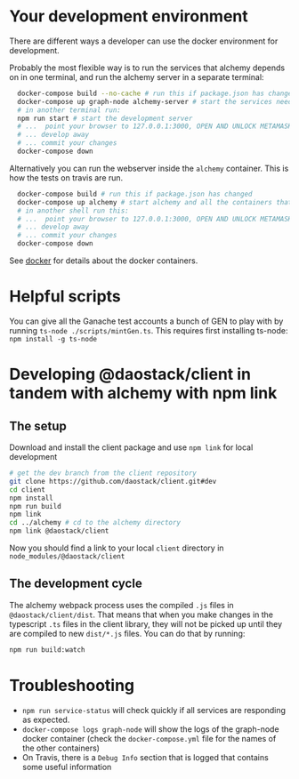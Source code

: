 # Your development environment

There are different ways a developer can use the docker environment for development.

Probably the most flexible way is to run the services that alchemy depends on in one terminal,
and run the alchemy server in a separate terminal:

```sh
  docker-compose build --no-cache # run this if package.json has changed
  docker-compose up graph-node alchemy-server # start the services needed by alchemy
  # in another terminal run:
  npm run start # start the development server
  # ...  point your browser to 127.0.0.1:3000, OPEN AND UNLOCK METAMASK
  # ... develop away
  # ... commit your changes
  docker-compose down
```

Alternatively you can run the webserver inside the `alchemy` container. This is how the tests on travis are run.

```sh
  docker-compose build # run this if package.json has changed
  docker-compose up alchemy # start alchemy and all the containers that depend on it
  # in another shell run this:
  # ...  point your browser to 127.0.0.1:3000, OPEN AND UNLOCK METAMASK and connect to localhost:8545
  # ... develop away
  # ... commit your changes
  docker-compose down
```

See [docker](./docker.md) for details about the docker containers.


# Helpful scripts

You can give all the Ganache test accounts a bunch of GEN to play with by running `ts-node ./scripts/mintGen.ts`.
This requires first installing ts-node: `npm install -g ts-node`

# Developing @daostack/client in tandem with alchemy with npm link

## The setup

Download and install the client package and use `npm link` for local development
```sh
# get the dev branch from the client repository
git clone https://github.com/daostack/client.git#dev
cd client
npm install
npm run build
npm link
cd ../alchemy # cd to the alchemy directory
npm link @daostack/client
```
Now you should find a link to your local `client` directory in `node_modules/@daostack/client`

## The development cycle

The alchemy webpack process uses the compiled `.js` files in `@daostack/client/dist`.
That means that when you make changes in the typescript `.ts` files in the client library, they will not be picked up until they are compiled to new `dist/*.js` files. You can do that by running:
```sh
npm run build:watch
```

# Troubleshooting

- `npm run service-status` will check quickly if all services are responding as expected.
- `docker-compose logs graph-node` will show the logs of the graph-node docker container (check the `docker-compose.yml` file for the names of the other containers)
- On Travis, there is a `Debug Info` section that is logged that contains some useful information

